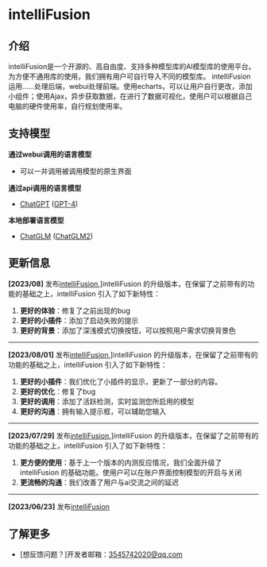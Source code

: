 # intelliFusion

## 介绍

intelliFusion是一个开源的、高自由度、支持多种模型库的AI模型库的使用平台。为方便不通用库的使用，我们拥有用户可自行导入不同的模型库。
intelliFusion 运用……处理后端，webui处理前端。使用echarts，可以让用户自行更改，添加小组件；使用Ajax，异步获取数据，在进行了数据可视化，使用户可以根据自己电脑的硬件使用率，自行规划使用率。

## 支持模型

**通过webui调用的语言模型**
- 可以一并调用被调用模型的原生界面

**通过api调用的语言模型**
- [ChatGPT](https://chat.openai.com) ([GPT-4](https://openai.com/product/gpt-4))

**本地部署语言模型**
- [ChatGLM](https://github.com/THUDM/ChatGLM-6B) ([ChatGLM2](https://github.com/THUDM/ChatGLM2-6B))

## 更新信息

**[2023/08]** 发布[intelliFusion](https://github.com/hcl595/IntelliFusion),]intelliFusion 的升级版本，在保留了之前带有的功能的基础之上，intelliFusion 引入了如下新特性：

1. **更好的体验**：修复了之前出现的bug
2. **更好的小插件**：添加了启动失败的提示
3. **更好的背景**：添加了深浅模式切换按钮，可以按照用户需求切换背景色

----
**[2023/08/01]** 发布[intelliFusion](https://github.com/hcl595/IntelliFusion),]intelliFusion 的升级版本，在保留了之前带有的功能的基础之上，intelliFusion 引入了如下新特性：

1. **更好的小插件**：我们优化了小插件的显示，更新了一部分的内容。
2. **更好的优化**：修复了bug
3. **更好的调用**：添加了活跃检测，实时监测您所启用的模型
4. **更好的沟通**：拥有输入提示框，可以辅助您输入

----
**[2023/07/29]** 发布[intelliFusion](https://github.com/hcl595/IntelliFusion),]intelliFusion 的升级版本，在保留了之前带有的功能的基础之上，intelliFusion 引入了如下新特性：

1. **更方便的使用**：基于上一个版本的内测反应情况，我们全面升级了 intelliFusion 的基础功能。使用户可以在账户界面控制模型的开启与关闭
2. **更流畅的沟通**：我们改善了用户与ai交流之间的延迟

----
**[2023/06/23]** 发布[intelliFusion](https://github.com/hcl595/IntelliFusion)

## 了解更多



- [想反馈问题？]开发者邮箱：3545742020@qq.com